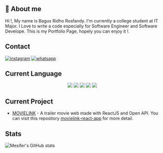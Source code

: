 <!-- <p align="center">
   <img src="https://64.media.tumblr.com/5cb4d57cd68b34bcacf5cc3173ec60d2/31457f910df141ee-70/s540x810/e2d12e5a1ee94b8afa27f43913c9b70ffe898c89.gif"/>
</p> -->

## 👒 About me

Hi !, My name is Bagus Ridho Rosfandy. I'm currently a college student at IT Major. I Love to write a code especially for Software Engineer and Software Develope. This is my Portfolio Page, hopely you can enjoy it !.    

## Contact

[![instagram](https://img.shields.io/badge/Instagram-E4405F?style=for-the-badge&logo=instagram&logoColor=white)](https://www.instagram.com/rosfandy_)
[![whatsapp](https://img.shields.io/badge/Whatsapp-E4405F?style=for-the-badge&logo=whatsapp&logoColor=white)](https://api.whatsapp.com/send/?phone=%2B6285963951096&text&type=phone_number&app_absent=0)

## Current Language

<p align="center">
    <img src="https://img.icons8.com/stickers/50/000000/python.png"/>
    <img src="https://img.icons8.com/color/50/000000/c-plus-plus-logo.png"/>
    <img src="https://img.icons8.com/color/50/000000/c-programming.png"/>
    <img src="https://img.icons8.com/color/50/00000/javascript--v2.png"/>
    <img src="https://img.icons8.com/dusk/50/php-logo.png"/>
</p>

## Current Project
- [MOVIELINK](https://movielink.netlify.app/) - A trailer movie web made with ReactJS and Open API. You can visit this repository [movielink-react-app](https://github.com/mesifer/movielink-react-app) for more detail.

## Stats
![Mesifer's GitHub stats](https://github-readme-stats.vercel.app/api?username=mesifer&show_icons=true&theme=algolia)



